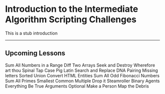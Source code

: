 # Introduction to the Intermediate Algorithm Scripting Challenges

This is a stub introduction

---

## Upcoming Lessons

Sum All Numbers in a Range
Diff Two Arrays
Seek and Destroy
Wherefore art thou
Spinal Tap Case
Pig Latin
Search and Replace
DNA Pairing
Missing letters
Sorted Union
Convert HTML Entities
Sum All Odd Fibonacci Numbers
Sum All Primes
Smallest Common Multiple
Drop it
Steamroller
Binary Agents
Everything Be True
Arguments Optional
Make a Person
Map the Debris